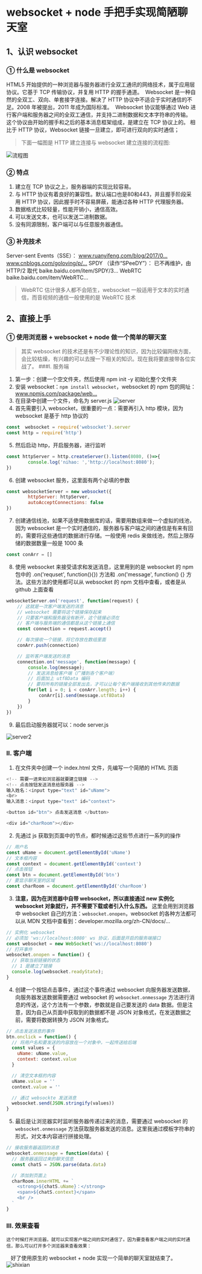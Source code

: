 # websocket + node 手把手实现简陋聊天室
## 1、认识 websocket
### ① 什么是 websocket
  HTML5 开始提供的一种浏览器与服务器进行全双工通讯的网络技术，属于应用层协议。它基于 TCP 传输协议，并复用 HTTP 的握手通道。
 Websocket 是一种自然的全双工、双向、单套接字连接。解决了 HTTP 协议中不适合于实时通信的不足。2008 年被提出，2011 年成为国际标准。
 Websocket 协议能够通过 Web 进行客户端和服务器之间的全双工通信，并支持二进制数据和文本字符串的传输。 这个协议由开始的握手和之后的基本消息框架组成，是建立在 TCP 协议上的。 相比于 HTTP 协议，Websocket 链接一旦建立，即可进行双向的实时通信；
> 下面一幅图是 HTTP 建立连接与 websocket 建立连接的流程图:

![流程图](./images/1.jpg)
### ② 特点
1. 建立在 TCP 协议之上，服务器端的实现比较容易。
2. 与 HTTP 协议有着良好的兼容性。默认端口也是80和443，并且握手阶段采用 HTTP 协议，因此握手时不容易屏蔽，能通过各种 HTTP 代理服务器。
3. 数据格式比较轻量，性能开销小，通信高效。
4. 可以发送文本，也可以发送二进制数据。
5. 没有同源限制，客户端可以与任意服务器通信。
### ③ 补充技术
Server-sent Events（SSE）：
www.ruanyifeng.com/blog/2017/0…
www.cnblogs.com/goloving/p/…
SPDY （读作“SPeeDY”）： 已不再维护，由 HTTP/2 取代
baike.baidu.com/item/SPDY/3…
WebRTC
baike.baidu.com/item/WebRTC…
>WebRTC 估计很多人都不会陌生，websocket 一般适用于文本的实时通信，而音视频的通信一般使用的是 WebRTC 技术

## 2、直接上手
### ① 使用浏览器 + websocket + node 做一个简单的聊天室
> 其实 websocket 的技术还是有不少理论性的知识，因为比较偏网络方面，会比较枯燥，有兴趣的可以去搜一下相关的知识。现在我将要直接带各位实战了。
###Ⅰ. 服务端
1. 第一步：创建一个空文件夹，然后使用 npm init -y 初始化整个文件夹
2. 安装 websocket：`npm install websocket`，websocket 的 npm 包的网址：www.npmjs.com/package/web…
3. 在目录中创建一个文件，命名为 server.js
![server](./images/4.jpg)
4. 首先需要引入 websocket，很重要的一点：需要再引入 http 模块，因为 websocket 是基于 http 协议的
```js
const  websocket = require('websocket').server
const http = require('http')
```
5. 然后启动 http，开启服务器，进行监听
```js
const httpServer = http.createServer().listen(8080, ()=>{
        console.log('nihao: ','http://localhost:8080');
})
```
6. 创建 websocket 服务，这里面有两个必填的参数
```js
const websocketServer = new websocket({
        httpServer: httpServer,
        autoAcceptConnections: false
})
```
7. 创建通信线池，如果不适使用数据库的话，需要用数组来做一个虚拟的线池，因为 websocket 是一个实时通信的，服务器与客户端之间的通信是有来有回的，需要将这些通信的数据进行存储。一般使用 redis 来做线池，然后上限存储的数据数量一般是 1000 条
```js
const conArr = []
```
8. 使用 websocket 来接受请求和发送消息，这里用到的是 websocket 的 npm 包中的 .on('requset', function(){}) 方法和 .on('message', function() {} 方法。这些方法的使用都可以从 websocket 的 npm 文档中查看，或者是从 github 上面查看
```js
websocketServer.on('request', function(request) {
	// 这就是一次客户端发送的消息
	// websocket 需要将这个链接保存起来
	// 只要客户端和服务器没有断开，这个链接必须在
 	// 客户端与服务端的通信都是从这个链接上通信
	const connection = request.accept()

	// 每次接收一个链接，将它存放在数组里面
	conArr.push(connection)

	// 监听客户端发送的消息
	connection.on('message', function(message) {
    	console.log(message);
 		// 发送消息给客户端（广播到各个客户端）
  		// 后面加上 utf8Data 编码
 		// 要将所有的链接全部发出去，才可以让每个客户端接收到其他传来的数据
  		for(let i = 0; i < conArr.length; i++) {
   			conArr[i].send(message.utf8Data)
   		}
	})
})
```
9. 最后启动服务器就可以：node server.js

![server2](./images/3.jpg)
### Ⅱ. 客户端
1. 在文件夹中创建一个 index.html 文件，先编写一个简陋的 HTML 页面
```js
<!-- 需要一进来如浏览器就要建立链接 -->
<!-- 点击按钮发送消息给服务器 -->
输入姓名：<input type="text" id="uName">
<br>
输入消息：<input type="text" id="context">

<button id="btn"> 点击发送消息 </button>

<div id="charRoom"></div>
```
2. 先通过 js 获取到页面中的节点，都时候通过这些节点进行一系列的操作
```js
// 用户名
const uName = document.getElementById('uName')
// 文本框内容
const context = document.getElementById('context')
// 点击按钮
const btn = document.getElementById('btn')
// 要显示聊天室的区域
const charRoom = document.getElementById('charRoom')
```
3. **注意，因为在浏览器中自带 websocket，所以直接通过 new 实例化 websocket 对象就行，并不需要下载或者引入什么东西。** 这里会用到浏览器中 websocket 自己的方法：`websocket.onopen`，websocket 的各种方法都可以从 MDN 文档中查看到：developer.mozilla.org/zh-CN/docs/…
```js
// 实例化 websocket
// 必须加 'ws://localhost:8080' ws 协议，后面是开启的服务端接口
const websocket = new WebSocket('ws://localhost:8080')
// 打开事件
websocket.onopen = function() {
  // 获取当前链接的状态
  // 1 是建立了链接
  console.log(websocket.readyState);
}
```
4. 创建一个按钮点击事件，通过这个事件通过 websocket 向服务器发送数据，向服务器发送数据需要通过 websocket 的  `websocket.onmessage` 方法进行消息的传送，这个方法有一个参数，参数就是自己要发送的 data 数据。但是注意，因为自己从页面中获取到的数据都不是 JSON 对象格式，在发送数据之前，需要将数据转换为 JSON 对象格式。
```js
// 点击发送消息的事件
btn.onclick = function() {
  // 将用户名和要发送的内容放在一个对象中，一起传送给后端
  const values = {
    uName: uName.value,
    context: context.value
  }

  // 清空文本框的内容
  uName.value = ''
  context.value = ''

  // 通过 websockte 发送消息
  websocket.send(JSON.stringify(values))
}
```
5. 最后是让浏览器实时监听服务器传递过来的消息，需要通过 websocket 的 `websocket.onmessage` 方法获取服务器发送的消息。这里我通过模板字符串的形式，对文本内容进行拼接处理。
```js
// 接收服务器返回的消息
websocket.onmessage = function(data) {
  // 服务器返回过来的聊天信息
  const chatS = JSON.parse(data.data)

  // 添加到页面上
  charRoom.innerHTML += `
    <strong>${chatS.uName}：</strong>
    <span>${chatS.context}</span>
    <br />
  `
}
```
### Ⅲ. 效果查看
    这个时候打开浏览器，就可以实现客户端之间的实时通信了。因为要查看客户端之间的实时通信，那么可以打开多个浏览器来查看效果：
   好了使用原生的 websocket + node 实现一个简单的聊天室就结束了。
![shixian](./images/2.jpg)